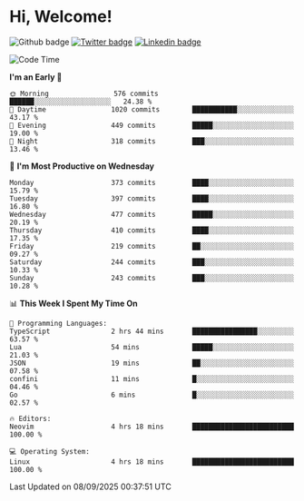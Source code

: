   # Hi, Welcome!
  ![Github badge](https://img.shields.io/github/followers/kraken-afk.svg?style=social&label=Follow&maxAge=2592000)
  [![Twitter badge](https://img.shields.io/badge/-Twitter-00acee?style=flat-square&logo=Twitter&logoColor=white)](https://twitter.com/trshppl)
  [![Linkedin badge](https://img.shields.io/badge/LinkedIn-0077B5?style=flat-square&logo=linkedin&logoColor=white)](https://www.linkedin.com/in/noveanrer)
<!--START_SECTION:waka-->
![Code Time](http://img.shields.io/badge/Code%20Time-1%2C211%20hrs%2046%20mins-blue)

**I'm an Early 🐤** 

```text
🌞 Morning                576 commits         ██████░░░░░░░░░░░░░░░░░░░   24.38 % 
🌆 Daytime                1020 commits        ███████████░░░░░░░░░░░░░░   43.17 % 
🌃 Evening                449 commits         █████░░░░░░░░░░░░░░░░░░░░   19.00 % 
🌙 Night                  318 commits         ███░░░░░░░░░░░░░░░░░░░░░░   13.46 % 
```
📅 **I'm Most Productive on Wednesday** 

```text
Monday                   373 commits         ████░░░░░░░░░░░░░░░░░░░░░   15.79 % 
Tuesday                  397 commits         ████░░░░░░░░░░░░░░░░░░░░░   16.80 % 
Wednesday                477 commits         █████░░░░░░░░░░░░░░░░░░░░   20.19 % 
Thursday                 410 commits         ████░░░░░░░░░░░░░░░░░░░░░   17.35 % 
Friday                   219 commits         ██░░░░░░░░░░░░░░░░░░░░░░░   09.27 % 
Saturday                 244 commits         ███░░░░░░░░░░░░░░░░░░░░░░   10.33 % 
Sunday                   243 commits         ███░░░░░░░░░░░░░░░░░░░░░░   10.28 % 
```


📊 **This Week I Spent My Time On** 

```text
💬 Programming Languages: 
TypeScript               2 hrs 44 mins       ████████████████░░░░░░░░░   63.57 % 
Lua                      54 mins             █████░░░░░░░░░░░░░░░░░░░░   21.03 % 
JSON                     19 mins             ██░░░░░░░░░░░░░░░░░░░░░░░   07.58 % 
confini                  11 mins             █░░░░░░░░░░░░░░░░░░░░░░░░   04.46 % 
Go                       6 mins              █░░░░░░░░░░░░░░░░░░░░░░░░   02.57 % 

🔥 Editors: 
Neovim                   4 hrs 18 mins       █████████████████████████   100.00 % 

💻 Operating System: 
Linux                    4 hrs 18 mins       █████████████████████████   100.00 % 
```


 Last Updated on 08/09/2025 00:37:51 UTC
<!--END_SECTION:waka-->